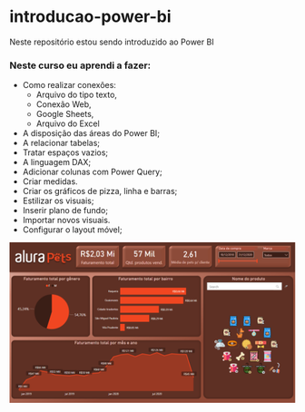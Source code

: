 # introducao-power-bi
Neste repositório estou sendo introduzido ao Power BI  

### Neste curso eu aprendi a fazer:
* Como realizar conexôes: 
   - Arquivo do tipo texto,
   - Conexão Web,
   - Google Sheets,
   - Arquivo do Excel
* A disposição das áreas do Power BI;
* A relacionar tabelas;
* Tratar espaços vazios;
* A linguagem DAX;
* Adicionar colunas com Power Query;
* Criar medidas.
* Criar os gráficos de pizza, linha e barras;
* Estilizar os visuais;
* Inserir plano de fundo;
* Importar novos visuais.
* Configurar o layout móvel;



![Dashboard Pets!](/dados/pets.png "dashboard pets")
